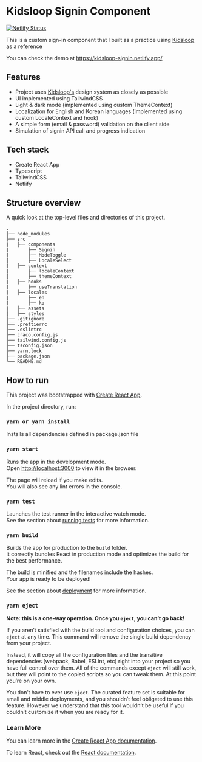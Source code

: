 # Kidsloop Signin Component

[![Netlify Status](https://api.netlify.com/api/v1/badges/1e8d2799-3bdf-4154-9bec-b1757280225e/deploy-status)](https://app.netlify.com/sites/kidsloop-signin/deploys)

This is a custom sign-in component that I built as a practice using [Kidsloop](https://auth.kidsloop.live/?continue=https%3A%2F%2Fhub.kidsloop.live%2F%23%2F#/signin) as a reference

You can check the demo at https://kidsloop-signin.netlify.app/

## Features

- Project uses [Kidsloop's](https://www.kidsloop.net/) design system as closely as possible
- UI implemented using TailwindCSS
- Light & dark mode (implemented using custom ThemeContext)
- Localization for English and Korean languages (implemented using custom LocaleContext and hook)
- A simple form (email & password) validation on the client side
- Simulation of signin API call and progress indication

## Tech stack

- Create React App
- Typescript
- TailwindCSS
- Netlify

## Structure overview

A quick look at the top-level files and directories of this project.

    .
    ├── node_modules
    ├── src
    |   ├── components
    |       ├── Signin
    |       ├── ModeToggle
    |       ├── LocaleSelect
    |   ├── context
    |       ├── localeContext
    |       ├── themeContext
    |   ├── hooks
    |       ├── useTranslation
    |   ├── locales
    |       ├── en
    |       ├── ko
    |   ├── assets
    |   ├── styles
    ├── .gitignore
    ├── .prettierrc
    ├── .eslintrc
    ├── craco.config.js
    ├── tailwind.config.js
    ├── tsconfig.json
    ├── yarn.lock
    ├── package.json
    └── README.md

## How to run

This project was bootstrapped with [Create React App](https://github.com/facebook/create-react-app).

In the project directory, run:

### `yarn or yarn install`

Installs all dependencies defined in package.json file

### `yarn start`

Runs the app in the development mode.\
Open [http://localhost:3000](http://localhost:3000) to view it in the browser.

The page will reload if you make edits.\
You will also see any lint errors in the console.

### `yarn test`

Launches the test runner in the interactive watch mode.\
See the section about [running tests](https://facebook.github.io/create-react-app/docs/running-tests) for more information.

### `yarn build`

Builds the app for production to the `build` folder.\
It correctly bundles React in production mode and optimizes the build for the best performance.

The build is minified and the filenames include the hashes.\
Your app is ready to be deployed!

See the section about [deployment](https://facebook.github.io/create-react-app/docs/deployment) for more information.

### `yarn eject`

**Note: this is a one-way operation. Once you `eject`, you can’t go back!**

If you aren’t satisfied with the build tool and configuration choices, you can `eject` at any time. This command will remove the single build dependency from your project.

Instead, it will copy all the configuration files and the transitive dependencies (webpack, Babel, ESLint, etc) right into your project so you have full control over them. All of the commands except `eject` will still work, but they will point to the copied scripts so you can tweak them. At this point you’re on your own.

You don’t have to ever use `eject`. The curated feature set is suitable for small and middle deployments, and you shouldn’t feel obligated to use this feature. However we understand that this tool wouldn’t be useful if you couldn’t customize it when you are ready for it.

### Learn More

You can learn more in the [Create React App documentation](https://facebook.github.io/create-react-app/docs/getting-started).

To learn React, check out the [React documentation](https://reactjs.org/).
